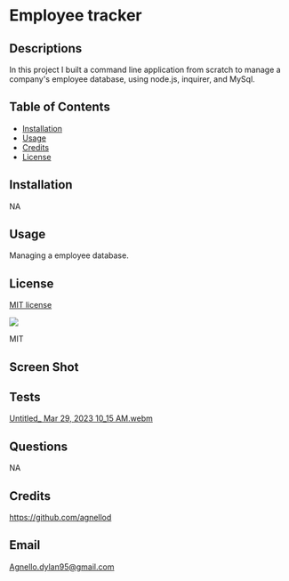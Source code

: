 # Employee tracker

## Descriptions

In this project I built a command line application from scratch to manage a company's employee database, using node.js, inquirer, and MySql.

## Table of Contents

- [Installation](#installation)
- [Usage](#usage)
- [Credits](#credits)
- [License](#license)

## Installation

NA

## Usage

Managing a employee database.

## License

[MIT license](https://opensource.org/license/mit/)

![](https://img.shields.io/badge/license-MIT-blue)

MIT

## Screen Shot



## Tests
[Untitled_ Mar 29, 2023 10_15 AM.webm](https://user-images.githubusercontent.com/119445300/228602863-683516b4-c750-4a10-9cdd-d0df3c303881.webm)


## Questions 

NA

## Credits

https://github.com/agnellod

## Email

Agnello.dylan95@gmail.com

